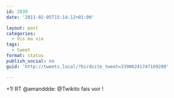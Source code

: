 ```yaml
---
id: 2839
date: '2011-02-05T15:14:12+01:00'

layout: post
categories:
  - Vis ma vie
tags:
  - tweet
format: status
publish_social: no
guid: 'http://tweets.local/?birdsite_tweet=33906241747169280'

---
```


+1! RT @amanddde: @Twikito fais voir !